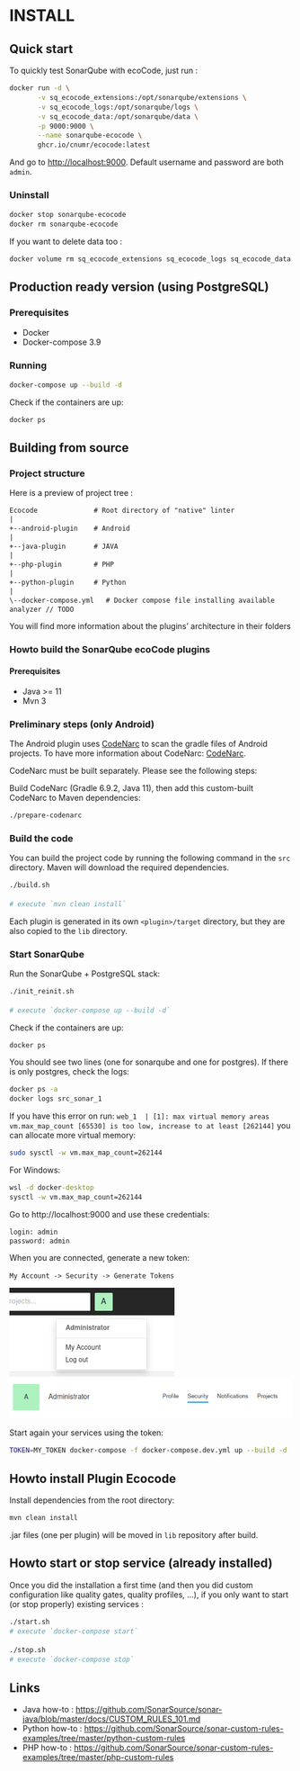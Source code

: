 # INSTALL

## Quick start

To quickly test SonarQube with ecoCode, just run :

```sh
docker run -d \
       -v sq_ecocode_extensions:/opt/sonarqube/extensions \
       -v sq_ecocode_logs:/opt/sonarqube/logs \
       -v sq_ecocode_data:/opt/sonarqube/data \
       -p 9000:9000 \
       --name sonarqube-ecocode \
       ghcr.io/cnumr/ecocode:latest
```

And go to [http://localhost:9000](http://localhost:9000). Default username and password are both `admin`.

### Uninstall

```sh
docker stop sonarqube-ecocode
docker rm sonarqube-ecocode
```

If you want to delete data too :

```sh
docker volume rm sq_ecocode_extensions sq_ecocode_logs sq_ecocode_data
```

## Production ready version (using PostgreSQL)

### Prerequisites

- Docker
- Docker-compose 3.9

### Running

```sh
docker-compose up --build -d
```

Check if the containers are up:

```sh
docker ps
```

## Building from source

### Project structure

Here is a preview of project tree :

```text
Ecocode              # Root directory of "native" linter
|
+--android-plugin    # Android
|
+--java-plugin       # JAVA
|
+--php-plugin        # PHP
|
+--python-plugin     # Python
|
\--docker-compose.yml   # Docker compose file installing available analyzer // TODO
```

You will find more information about the plugins’ architecture in their folders

### Howto build the SonarQube ecoCode plugins

#### Prerequisites

- Java >= 11
- Mvn 3


### Preliminary steps (only Android)

The Android plugin uses [CodeNarc](https://codenarc.org/) to scan the gradle files of Android projects. To have more information about CodeNarc: [CodeNarc](/codenarc-converter/CodeNarc/README.md).

CodeNarc must be built separately. Please see the following steps:

Build CodeNarc (Gradle 6.9.2, Java 11), then add this custom-built CodeNarc to Maven dependencies:

```sh
./prepare-codenarc
```


### Build the code

You can build the project code by running the following command in the `src` directory.
Maven will download the required dependencies.

```sh
./build.sh

# execute `mvn clean install`
```

Each plugin is generated in its own `<plugin>/target` directory, but they are also copied to the `lib` directory.

### Start SonarQube

Run the SonarQube + PostgreSQL stack:

```sh 
./init_reinit.sh

# execute `docker-compose up --build -d`
```

Check if the containers are up:

```sh
docker ps
```

You should see two lines (one for sonarqube and one for postgres).
If there is only postgres, check the logs:

```sh
docker ps -a
docker logs src_sonar_1
```

If you have this error on run:
`web_1  | [1]: max virtual memory areas vm.max_map_count [65530] is too low, increase to at least [262144]`
you can allocate more virtual memory:

```sh
sudo sysctl -w vm.max_map_count=262144
```

For Windows:

```cmd
wsl -d docker-desktop
sysctl -w vm.max_map_count=262144
```


Go to http://localhost:9000 and use these credentials:

```
login: admin
password: admin
```

When you are connected, generate a new token:

`My Account -> Security -> Generate Tokens`

![img.png](images/img.png)
![img_1.png](images/img_1.png)



Start again your services using the token:

```sh
TOKEN=MY_TOKEN docker-compose -f docker-compose.dev.yml up --build -d
```

## Howto install Plugin Ecocode

Install dependencies from the root directory:

```sh
mvn clean install
```

.jar files (one per plugin) will be moved in `lib` repository after build.

## Howto start or stop service (already installed)

Once you did the installation a first time (and then you did custom configuration like quality gates, quality profiles, ...),
if you only want to start (or stop properly) existing services :

```sh
./start.sh
# execute `docker-compose start`

./stop.sh
# execute `docker-compose stop`
```

## Links

- Java how-to : https://github.com/SonarSource/sonar-java/blob/master/docs/CUSTOM_RULES_101.md
- Python how-to : https://github.com/SonarSource/sonar-custom-rules-examples/tree/master/python-custom-rules
- PHP how-to : https://github.com/SonarSource/sonar-custom-rules-examples/tree/master/php-custom-rules

